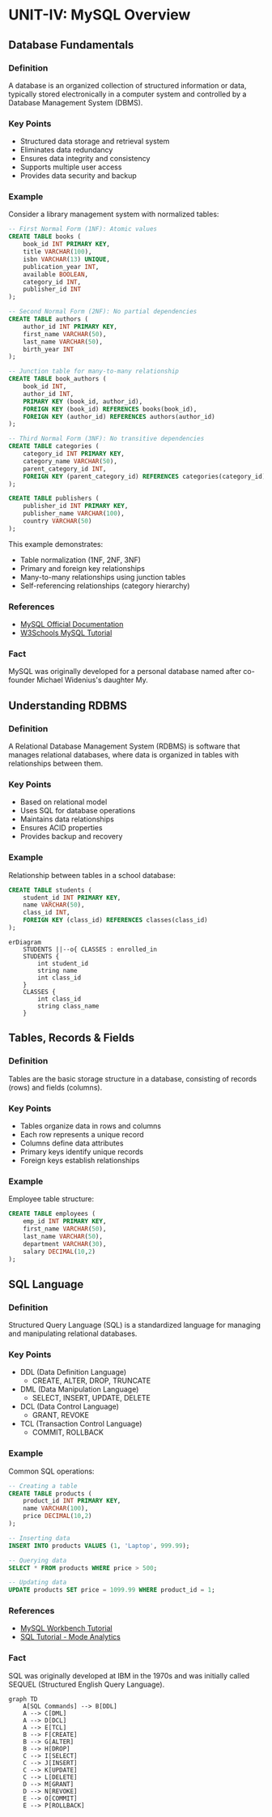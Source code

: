 # UNIT-IV: MySQL Overview

## Database Fundamentals

### Definition
A database is an organized collection of structured information or data, typically stored electronically in a computer system and controlled by a Database Management System (DBMS).

### Key Points
- Structured data storage and retrieval system
- Eliminates data redundancy
- Ensures data integrity and consistency
- Supports multiple user access
- Provides data security and backup

### Example
Consider a library management system with normalized tables:

```sql
-- First Normal Form (1NF): Atomic values
CREATE TABLE books (
    book_id INT PRIMARY KEY,
    title VARCHAR(100),
    isbn VARCHAR(13) UNIQUE,
    publication_year INT,
    available BOOLEAN,
    category_id INT,
    publisher_id INT
);

-- Second Normal Form (2NF): No partial dependencies
CREATE TABLE authors (
    author_id INT PRIMARY KEY,
    first_name VARCHAR(50),
    last_name VARCHAR(50),
    birth_year INT
);

-- Junction table for many-to-many relationship
CREATE TABLE book_authors (
    book_id INT,
    author_id INT,
    PRIMARY KEY (book_id, author_id),
    FOREIGN KEY (book_id) REFERENCES books(book_id),
    FOREIGN KEY (author_id) REFERENCES authors(author_id)
);

-- Third Normal Form (3NF): No transitive dependencies
CREATE TABLE categories (
    category_id INT PRIMARY KEY,
    category_name VARCHAR(50),
    parent_category_id INT,
    FOREIGN KEY (parent_category_id) REFERENCES categories(category_id)
);

CREATE TABLE publishers (
    publisher_id INT PRIMARY KEY,
    publisher_name VARCHAR(100),
    country VARCHAR(50)
);
```

This example demonstrates:
- Table normalization (1NF, 2NF, 3NF)
- Primary and foreign key relationships
- Many-to-many relationships using junction tables
- Self-referencing relationships (category hierarchy)

### References
- [MySQL Official Documentation](https://dev.mysql.com/doc/)
- [W3Schools MySQL Tutorial](https://www.w3schools.com/mysql/)

### Fact
MySQL was originally developed for a personal database named after co-founder Michael Widenius's daughter My.

## Understanding RDBMS

### Definition
A Relational Database Management System (RDBMS) is software that manages relational databases, where data is organized in tables with relationships between them.

### Key Points
- Based on relational model
- Uses SQL for database operations
- Maintains data relationships
- Ensures ACID properties
- Provides backup and recovery

### Example
Relationship between tables in a school database:
```sql
CREATE TABLE students (
    student_id INT PRIMARY KEY,
    name VARCHAR(50),
    class_id INT,
    FOREIGN KEY (class_id) REFERENCES classes(class_id)
);
```

```mermaid
erDiagram
    STUDENTS ||--o{ CLASSES : enrolled_in
    STUDENTS {
        int student_id
        string name
        int class_id
    }
    CLASSES {
        int class_id
        string class_name
    }
```

## Tables, Records & Fields

### Definition
Tables are the basic storage structure in a database, consisting of records (rows) and fields (columns).

### Key Points
- Tables organize data in rows and columns
- Each row represents a unique record
- Columns define data attributes
- Primary keys identify unique records
- Foreign keys establish relationships

### Example
Employee table structure:
```sql
CREATE TABLE employees (
    emp_id INT PRIMARY KEY,
    first_name VARCHAR(50),
    last_name VARCHAR(50),
    department VARCHAR(30),
    salary DECIMAL(10,2)
);
```

## SQL Language

### Definition
Structured Query Language (SQL) is a standardized language for managing and manipulating relational databases.

### Key Points
- DDL (Data Definition Language)
  - CREATE, ALTER, DROP, TRUNCATE
- DML (Data Manipulation Language)
  - SELECT, INSERT, UPDATE, DELETE
- DCL (Data Control Language)
  - GRANT, REVOKE
- TCL (Transaction Control Language)
  - COMMIT, ROLLBACK

### Example
Common SQL operations:
```sql
-- Creating a table
CREATE TABLE products (
    product_id INT PRIMARY KEY,
    name VARCHAR(100),
    price DECIMAL(10,2)
);

-- Inserting data
INSERT INTO products VALUES (1, 'Laptop', 999.99);

-- Querying data
SELECT * FROM products WHERE price > 500;

-- Updating data
UPDATE products SET price = 1099.99 WHERE product_id = 1;
```

### References
- [MySQL Workbench Tutorial](https://www.mysql.com/products/workbench/)
- [SQL Tutorial - Mode Analytics](https://mode.com/sql-tutorial/)

### Fact
SQL was originally developed at IBM in the 1970s and was initially called SEQUEL (Structured English Query Language).

```mermaid
graph TD
    A[SQL Commands] --> B[DDL]
    A --> C[DML]
    A --> D[DCL]
    A --> E[TCL]
    B --> F[CREATE]
    B --> G[ALTER]
    B --> H[DROP]
    C --> I[SELECT]
    C --> J[INSERT]
    C --> K[UPDATE]
    C --> L[DELETE]
    D --> M[GRANT]
    D --> N[REVOKE]
    E --> O[COMMIT]
    E --> P[ROLLBACK]
```